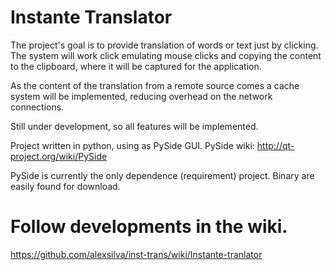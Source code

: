 Instante Translator
==========

The project's goal is to provide translation of words or text just by clicking.
The system will work click emulating mouse clicks and copying the content to the clipboard, where it will be captured for the application.

As the content of the translation from a remote source comes a cache system will be implemented, reducing overhead on the network connections.

Still under development, so all features will be implemented.


Project written in python, using as PySide GUI.
PySide wiki: http://qt-project.org/wiki/PySide

PySide is currently the only dependence (requirement) project. Binary are easily found for download.

Follow developments in the wiki.
==========
https://github.com/alexsilva/inst-trans/wiki/Instante-tranlator
